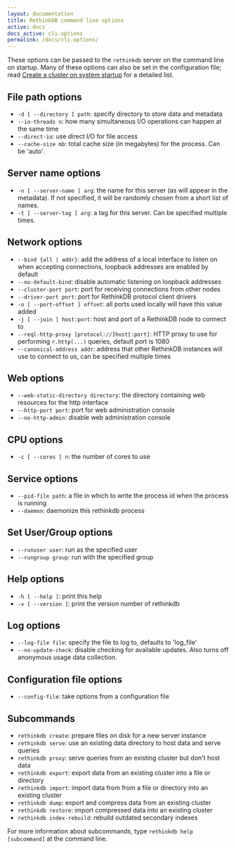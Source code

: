 ```yaml
---
layout: documentation
title: RethinkDB command line options
active: docs
docs_active: cli-options
permalink: /docs/cli-options/
---
```


These options can be passed to the `rethinkdb` server on the command line on startup. Many of these options can also be set in the configuration file; read [Create a cluster on system startup](/docs/cluster-on-startup/) for a detailed list.

## File path options ##

* `-d [ --directory ] path`: specify directory to store data and metadata
* `--io-threads n`: how many simultaneous I/O operations can happen at the same time
* `--direct-io`: use direct I/O for file access
* `--cache-size mb`: total cache size (in megabytes) for the process. Can be 'auto'.

## Server name options ##

* `-n [ --server-name ] arg`: the name for this server (as will appear in the metadata).  If not specified, it will be randomly chosen from a short list of names.
* `-t [ --server-tag ] arg`: a tag for this server. Can be specified multiple times.

## Network options ##

* `--bind {all | addr}`: add the address of a local interface to listen on when accepting connections, loopback addresses are enabled by default
* `--no-default-bind`: disable automatic listening on loopback addresses
* `--cluster-port port`: port for receiving connections from other nodes
* `--driver-port port`: port for RethinkDB protocol client drivers
* `-o [ --port-offset ] offset`: all ports used locally will have this value added
* `-j [ --join ] host:port`: host and port of a RethinkDB node to connect to
* `--reql-http-proxy [protocol://]host[:port]`: HTTP proxy to use for performing `r.http(...)` queries, default port is 1080
* `--canonical-address addr`: address that other RethinkDB instances will use to connect to us, can be specified multiple times

## Web options ##

* `--web-static-directory directory`: the directory containing web resources for the http interface
* `--http-port port`: port for web administration console
* `--no-http-admin`: disable web administration console

## CPU options ##

* `-c [ --cores ] n`: the number of cores to use

## Service options ##

* `--pid-file path`: a file in which to write the process id when the process is running
* `--daemon`: daemonize this rethinkdb process

## Set User/Group options ##

* `--runuser user`: run as the specified user
* `--rungroup group`: run with the specified group

## Help options ##

* `-h [ --help ]`: print this help
* `-v [ --version ]`: print the version number of rethinkdb

## Log options ##

* `--log-file file`: specify the file to log to, defaults to 'log_file'
* `--no-update-check`: disable checking for available updates.  Also turns off anonymous usage data collection.

## Configuration file options ##

* `--config-file`: take options from a configuration file

## Subcommands ##

* `rethinkdb create`: prepare files on disk for a new server instance
* `rethinkdb serve`: use an existing data directory to host data and serve queries
* `rethinkdb proxy`: serve queries from an existing cluster but don't host data
* `rethinkdb export`: export data from an existing cluster into a file or directory
* `rethinkdb import`: import data from from a file or directory into an existing cluster
* `rethinkdb dump`: export and compress data from an existing cluster
* `rethinkdb restore`: import compressed data into an existing cluster
* `rethinkdb index-rebuild`: rebuild outdated secondary indexes

For more information about subcommands, type `rethinkdb help [subcommand]` at the command line.
